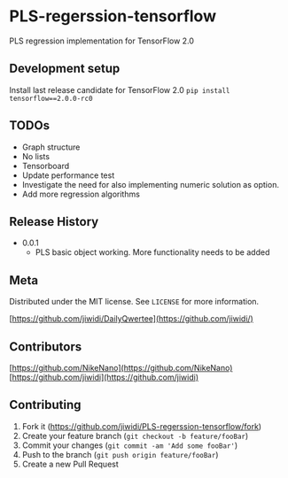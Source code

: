 # PLS-regerssion-tensorflow
PLS regression implementation for  TensorFlow 2.0 


## Development setup

Install last release candidate for TensorFlow 2.0
`pip install tensorflow==2.0.0-rc0`

## TODOs

* Graph structure
* No lists
* Tensorboard
* Update performance test
* Investigate the need for also implementing numeric solution as option.
* Add more regression algorithms

## Release History
* 0.0.1
    * PLS basic object working. More functionality needs to be added

## Meta

Distributed under the MIT license. See ``LICENSE`` for more information.

[https://github.com/jiwidi/DailyQwertee](https://github.com/jiwidi/)

## Contributors
[https://github.com/NikeNano](https://github.com/NikeNano)
[https://github.com/jiwidi](https://github.com/jiwidi)
## Contributing

1. Fork it (<https://github.com/jiwidi/PLS-regerssion-tensorflow/fork>)
2. Create your feature branch (`git checkout -b feature/fooBar`)
3. Commit your changes (`git commit -am 'Add some fooBar'`)
4. Push to the branch (`git push origin feature/fooBar`)
5. Create a new Pull Request


